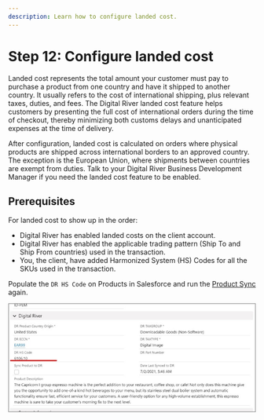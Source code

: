 ```yaml
---
description: Learn how to configure landed cost.
---
```


# Step 12: Configure landed cost

Landed cost represents the total amount your customer must pay to purchase a product from one country and have it shipped to another country. It usually refers to the cost of international shipping, plus relevant taxes, duties, and fees. The Digital River landed cost feature helps customers by presenting the full cost of international orders during the time of checkout, thereby minimizing both customs delays and unanticipated expenses at the time of delivery.

After configuration, landed cost is calculated on orders where physical products are shipped across international borders to an approved country. The exception is the European Union, where shipments between countries are exempt from duties. Talk to your Digital River Business Development Manager if you need the landed cost feature to be enabled.

## Prerequisites

For landed cost to show up in the order:

* Digital River has enabled landed costs on the client account.
* Digital River has enabled the applicable trading pattern (Ship To and Ship From countries) used in the transaction.
* You, the client, have added Harmonized System (HS) Codes for all the SKUs used in the transaction.

Populate the `DR HS Code` on Products in Salesforce and run the [Product Sync](step-8-configure-and-synchronize-the-products.md#product-synchronization) again.

![](<../.gitbook/assets/Populate HS code.jpg>)
